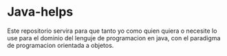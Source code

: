 # Java-helps

Este repositorio servira para que tanto yo como quien quiera o necesite lo use para el dominio del lenguje de programacion en java, con el paradigma de programacion orientada a objetos.
